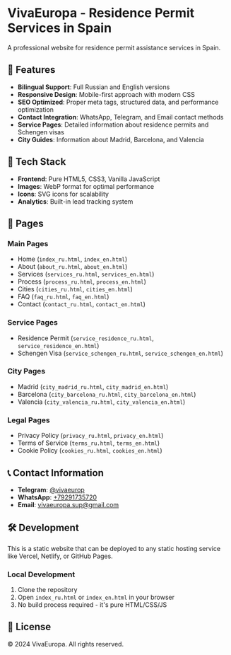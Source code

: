 # VivaEuropa - Residence Permit Services in Spain

A professional website for residence permit assistance services in Spain.

## 🌟 Features

- **Bilingual Support**: Full Russian and English versions
- **Responsive Design**: Mobile-first approach with modern CSS
- **SEO Optimized**: Proper meta tags, structured data, and performance optimization
- **Contact Integration**: WhatsApp, Telegram, and Email contact methods
- **Service Pages**: Detailed information about residence permits and Schengen visas
- **City Guides**: Information about Madrid, Barcelona, and Valencia

## 🚀 Tech Stack

- **Frontend**: Pure HTML5, CSS3, Vanilla JavaScript
- **Images**: WebP format for optimal performance
- **Icons**: SVG icons for scalability
- **Analytics**: Built-in lead tracking system

## 📱 Pages

### Main Pages
- Home (`index_ru.html`, `index_en.html`)
- About (`about_ru.html`, `about_en.html`)
- Services (`services_ru.html`, `services_en.html`)
- Process (`process_ru.html`, `process_en.html`)
- Cities (`cities_ru.html`, `cities_en.html`)
- FAQ (`faq_ru.html`, `faq_en.html`)
- Contact (`contact_ru.html`, `contact_en.html`)

### Service Pages
- Residence Permit (`service_residence_ru.html`, `service_residence_en.html`)
- Schengen Visa (`service_schengen_ru.html`, `service_schengen_en.html`)

### City Pages
- Madrid (`city_madrid_ru.html`, `city_madrid_en.html`)
- Barcelona (`city_barcelona_ru.html`, `city_barcelona_en.html`)
- Valencia (`city_valencia_ru.html`, `city_valencia_en.html`)

### Legal Pages
- Privacy Policy (`privacy_ru.html`, `privacy_en.html`)
- Terms of Service (`terms_ru.html`, `terms_en.html`)
- Cookie Policy (`cookies_ru.html`, `cookies_en.html`)

## 📞 Contact Information

- **Telegram**: [@vivaeurop](https://t.me/vivaeurop)
- **WhatsApp**: [+79291735720](https://wa.me/79291735720)
- **Email**: [vivaeuropa.sup@gmail.com](mailto:vivaeuropa.sup@gmail.com)

## 🛠️ Development

This is a static website that can be deployed to any static hosting service like Vercel, Netlify, or GitHub Pages.

### Local Development
1. Clone the repository
2. Open `index_ru.html` or `index_en.html` in your browser
3. No build process required - it's pure HTML/CSS/JS

## 📄 License

© 2024 VivaEuropa. All rights reserved.
